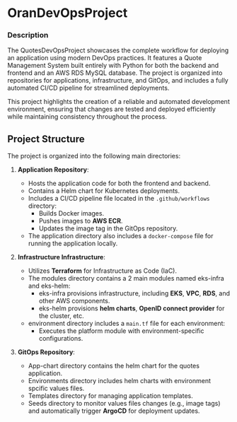 # OranDevOpsProject

### Description

The QuotesDevOpsProject showcases the complete workflow for deploying an application using modern DevOps practices. It features a Quote Management System built entirely with Python for both the backend and frontend and an AWS RDS MySQL database. The project is organized into repositories for applications, infrastructure, and GitOps, and includes a fully automated CI/CD pipeline for streamlined deployments.

This project highlights the creation of a reliable and automated development environment, ensuring that changes are tested and deployed efficiently while maintaining consistency throughout the process.

## Project Structure
The project is organized into the following main directories:

1. **Application Repository**:
   - Hosts the application code for both the frontend and backend.
   - Contains a Helm chart for Kubernetes deployments.
   - Includes a CI/CD pipeline file located in the `.github/workflows` directory:
     - Builds Docker images.
     - Pushes images to **AWS ECR**.
     - Updates the image tag in the GitOps repository.
   - The application directory also includes a `docker-compose` file for running the application locally.

2. **Infrastructure Infrastructure**:
   - Utilizes **Terraform** for Infrastructure as Code (IaC).
   - The modules directory contains a 2 main modules named eks-infra and eks-helm: 
     - eks-infra provisions infrastructure, including **EKS**, **VPC**, **RDS**, and other AWS components.
     - eks-helm provisions **helm charts**, **OpenID connect provider** for the cluster, etc.
   - environment directory includes a `main.tf` file for each environment:
     - Executes the platform module with environment-specific configurations.
      
3. **GitOps Repository**:
   - App-chart directory contains the helm chart for the quotes application.
   - Environments directory includes helm charts with environment spcific values files.
   - Templates directory for managing application templates. 
   - Seeds directory to monitor values files changes (e.g., image tags) and automatically trigger **ArgoCD** for deployment updates.
